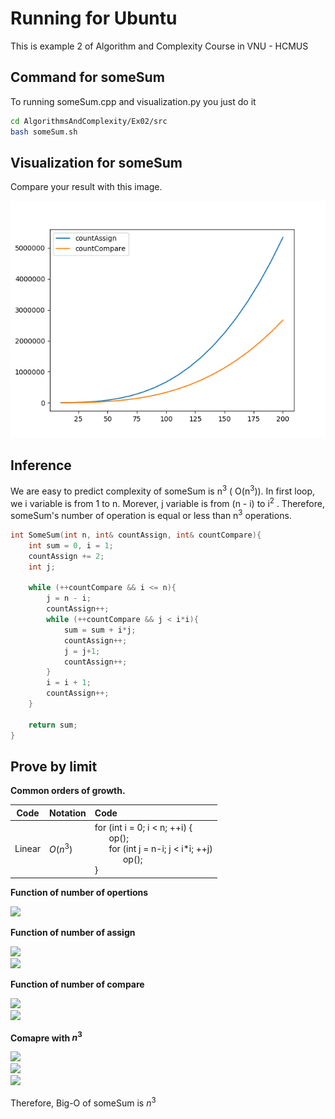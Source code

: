 # Running for Ubuntu

This is example 2 of Algorithm and Complexity Course in VNU - HCMUS

## Command for someSum

To running someSum.cpp and visualization.py you just do it

```bash
cd AlgorithmsAndComplexity/Ex02/src
bash someSum.sh
```

## Visualization for someSum

Compare your result with this image.

![Result](image/someSum.png)

## Inference 

We are easy to predict complexity of someSum is  n<sup>3</sup> ( O(n<sup>3</sup>)). In first loop, we i variable is from 1 to n. Morever, j variable is from (n - i)  to 
i<sup>2</sup> . Therefore, someSum's number of operation is equal or less than n<sup>3</sup> operations.

``` C++
int SomeSum(int n, int& countAssign, int& countCompare){
    int sum = 0, i = 1;
    countAssign += 2;
    int j;

    while (++countCompare && i <= n){
        j = n - i;
        countAssign++;
        while (++countCompare && j < i*i){
            sum = sum + i*j;
            countAssign++;
            j = j+1;
            countAssign++;
        }
        i = i + 1;
        countAssign++;
    }

    return sum;
}
```

## Prove by limit 

**Common orders of growth.**

|Code   | Notation | Code|
|-----  | -------- | :--- |
|Linear | $O(n^3)$ | for (int i = 0; i < n; ++i) { </br> &nbsp; &nbsp; &nbsp; op();</br>&nbsp; &nbsp; &nbsp; for (int j = n-i; j < i*i; ++j) </br> &nbsp; &nbsp; &nbsp; &nbsp; &nbsp; &nbsp; op(); </br> }|

**Function of number of opertions**

<img src="https://render.githubusercontent.com/render/math?math=f(n) = g(n) %2B h(n)">

**Function of number of assign**

<img src="https://render.githubusercontent.com/render/math?math=g(n) = 2 %2B \sum_{i=1}^{n} ( 2 %2B \sum_{j=n-i}^{ i^2 }2)">

</br>

<img src="https://render.githubusercontent.com/render/math?math=\lim_{n \to \infty} (g(n)) = 2n^3">

**Function of number of compare**

<img src="https://render.githubusercontent.com/render/math?math=h(n) = \sum_{i=1}^{n}\sum_{j=n-i}^{i^2}1">

</br>
<img src="https://render.githubusercontent.com/render/math?math=\lim_{n \to \infty} (h(n)) = n^3">

**Comapre with $n^3$**

<img src="https://render.githubusercontent.com/render/math?math=\lim_{n \to \infty} (f(n)) =  \lim_{n \to \infty} (g(n) + h(n))">

</br>

<img src="https://render.githubusercontent.com/render/math?math=\lim_{n \to \infty} (f(n)) = 3n^3">

</br>

<img src="https://render.githubusercontent.com/render/math?math=\lim_{n \to \infty} (\frac{f(n)}{n^3}) = 3">

</br>

Therefore, Big-O of someSum is $n^3$

